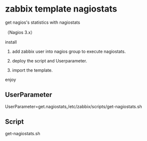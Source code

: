# zabbix template nagiostats

get nagios's statistics with nagiostats

（Nagios 3.x）

install

1. add zabbix user into nagios group to execute nagiostats.

2. deploy the script and Userparameter.

3. import the template.

enjoy

## UserParameter

UserParameter=get.nagiostats,/etc/zabbix/scripts/get-nagiostats.sh

## Script

get-nagiostats.sh
